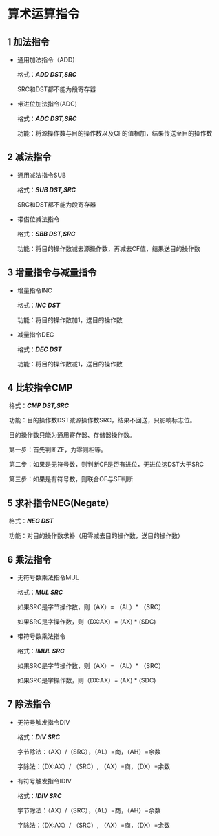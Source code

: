 # 算术运算指令

## 1 加法指令

- 通用加法指令（ADD)

  格式：***ADD DST,SRC***  

  SRC和DST都不能为段寄存器

- 带进位加法指令(ADC)

  格式：***ADC DST,SRC***

  功能：将源操作数与目的操作数以及CF的值相加，结果传送至目的操作数



## 2 减法指令

- 通用减法指令SUB

  格式：***SUB DST,SRC***

  SRC和DST都不能为段寄存器

- 带借位减法指令

  格式：***SBB DST,SRC***

  功能：将目的操作数减去源操作数，再减去CF值，结果送目的操作数



## 3 增量指令与减量指令

- 增量指令INC

  格式：***INC DST***

  功能：将目的操作数加1，送目的操作数

- 减量指令DEC

  格式：***DEC DST***

  功能：将目的操作数减1，送目的操作数



## 4 比较指令CMP

​		格式：***CMP DST,SRC***

​		功能：目的操作数DST减源操作数SRC，结果不回送，只影响标志位。

​		目的操作数只能为通用寄存器、存储器操作数。

​		第一步：首先判断ZF，为零则相等。

​		第二步：如果是无符号数，则判断CF是否有进位，无进位这DST大于SRC

​		第三步：如果是有符号数，则联合OF与SF判断



## 5 求补指令NEG(Negate)

​		格式：***NEG DST***

​        功能：对目的操作数求补（用零减去目的操作数，送目的操作数）



## 6 乘法指令

- 无符号数乘法指令MUL

  格式：***MUL SRC***

  如果SRC是字节操作数，则（AX）= （AL）* （SRC）

  如果SRC是字操作数，则（DX:AX）= (AX) * (SDC)

- 带符号数乘法指令

  格式：***IMUL SRC***

  如果SRC是字节操作数，则（AX）= （AL）* （SRC）

  如果SRC是字操作数，则（DX:AX）= (AX) * (SDC)



## 7 除法指令

- 无符号触发指令DIV

  格式：***DIV SRC***

  字节除法：（AX）/（SRC），（AL）=商，（AH）=余数

  字除法：（DX:AX）/ （SRC）,   （AX）=商，（DX）=余数

- 有符号触发指令IDIV

  格式：***IDIV SRC***

  字节除法：（AX）/（SRC），（AL）=商，（AH）=余数

  字除法：（DX:AX）/ （SRC）,   （AX）=商，（DX）=余数



